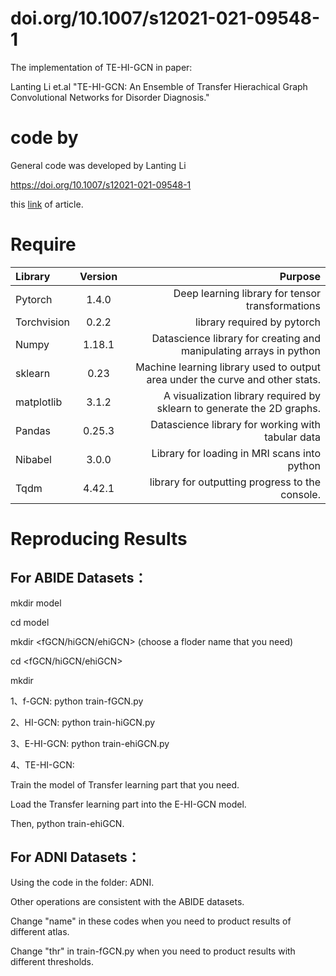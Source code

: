 # doi.org/10.1007/s12021-021-09548-1


The implementation of TE-HI-GCN in paper:

Lanting Li et.al "TE-HI-GCN: An Ensemble of Transfer Hierachical Graph Convolutional Networks for Disorder Diagnosis." 
# code by 

General code was developed by Lanting Li

https://doi.org/10.1007/s12021-021-09548-1


this [link](https://drive.google.com/file/d/1UuNYIQ6wDg_C4EtW88pWVbqvZI_vKpF6/view?usp=sharing) of article. 


# Require

| Library      | Version     | Purpose     |
| :------------- | :----------: | -----------: |
|  Pytorch | 1.4.0   | Deep learning library for tensor transformations    |
| Torchvision | 0.2.2 | library required by pytorch |
| Numpy  | 1.18.1 | Datascience library for creating and manipulating arrays in python  |
| sklearn | 0.23 | Machine learning library used to output area under the curve and other stats. |
| matplotlib | 3.1.2 | A visualization library required by sklearn to generate the 2D graphs. |
| Pandas | 0.25.3 | Datascience library for working with tabular data |
| Nibabel  | 3.0.0 | Library for loading in MRI scans into python  |
| Tqdm  | 4.42.1 | library for outputting progress to the console.  |



# Reproducing Results

## For ABIDE Datasets：

mkdir model

cd model

mkdir <fGCN/hiGCN/ehiGCN>  (choose a floder name that you need)

cd <fGCN/hiGCN/ehiGCN>

mkdir <atlas name>

1、f-GCN: python train-fGCN.py

2、HI-GCN: python train-hiGCN.py

3、E-HI-GCN: python train-ehiGCN.py

4、TE-HI-GCN: 

Train the model of Transfer learning part that you need.

Load the Transfer learning part into the E-HI-GCN model.

Then, python train-ehiGCN.

## For ADNI Datasets：

Using the code in the folder: ADNI.

Other operations are consistent with the ABIDE datasets.

Change "name" in these codes when you need to product results of different atlas.

Change "thr" in train-fGCN.py when you need to product results with different thresholds.
